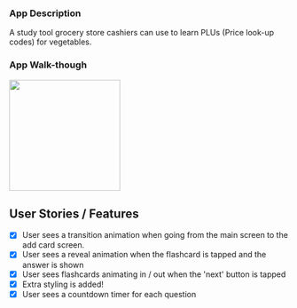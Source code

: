 

### App Description
A study tool grocery store cashiers can use to learn PLUs (Price look-up codes) for vegetables.

### App Walk-though
<img src="YOUR_GIF_URL_HERE" width=200><br>



## User Stories / Features
- [x] User sees a transition animation when going from the main screen to the add card screen.
- [x] User sees a reveal animation when the flashcard is tapped and the answer is shown
- [x] User sees flashcards animating in / out when the 'next' button is tapped
- [x] Extra styling is added!
- [x] User sees a countdown timer for each question
